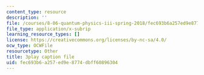 ```yaml
---
content_type: resource
description: ''
file: /courses/8-06-quantum-physics-iii-spring-2018/fec693b6a257ed9e8774dbff60896304_eRFQL3o4DO4.srt
file_type: application/x-subrip
learning_resource_types: []
license: https://creativecommons.org/licenses/by-nc-sa/4.0/
ocw_type: OCWFile
resourcetype: Other
title: 3play caption file
uid: fec693b6-a257-ed9e-8774-dbff60896304
---
```

